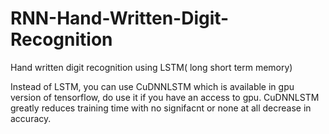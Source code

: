 # RNN-Hand-Written-Digit-Recognition
Hand written digit recognition using LSTM( long short term memory)

Instead of LSTM, you can use CuDNNLSTM which is available in gpu version of tensorflow, do use it if you have an access to gpu.
CuDNNLSTM greatly reduces training time with no signifacnt or none at all decrease in accuracy.
